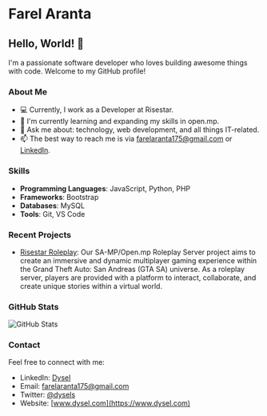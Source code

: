 # Farel Aranta

## Hello, World! 👋

I'm a passionate software developer who loves building awesome things with code. Welcome to my GitHub profile!

### About Me

- 💻 Currently, I work as a Developer at Risestar.
- 🌱 I'm currently learning and expanding my skills in open.mp.
- 💬 Ask me about: technology, web development, and all things IT-related.
- 📫 The best way to reach me is via [farelaranta175@gmail.com](mailto:farelaranta175@gmail.com) or [LinkedIn](https://www.linkedin.com/in/dysel).

### Skills

- **Programming Languages**: JavaScript, Python, PHP
- **Frameworks**: Bootstrap
- **Databases**: MySQL
- **Tools**: Git, VS Code

### Recent Projects

- [Risestar Roleplay](https://github.com/dysels/risestar_roleplay): Our SA-MP/Open.mp Roleplay Server project aims to create an immersive and dynamic multiplayer gaming experience within the Grand Theft Auto: San Andreas (GTA SA) universe. As a roleplay server, players are provided with a platform to interact, collaborate, and create unique stories within a virtual world.

### GitHub Stats

![GitHub Stats](https://github-readme-stats.vercel.app/api?username=dysels&show_icons=true)

### Contact

Feel free to connect with me:

- LinkedIn: [Dysel](https://www.linkedin.com/in/dysel)
- Email: [farelaranta175@gmail.com](mailto:farelaranta175@google.com)
- Twitter: [@dysels](https://twitter.com/dysels)
- Website: [www.dysel.com](https://www.dysel.com)
